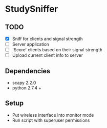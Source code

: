 StudySniffer
============
TODO
----
- [x] Sniff for clients and signal strength
- [ ] Server application
- [ ] 'Score' clients based on their signal strength
- [ ] Upload current client info to server

Dependencies
------------
* scapy 2.2.0
* python 2.7.4 +

Setup
-----
* Put wireless interface into monitor mode
* Run script with superuser permissions